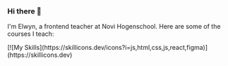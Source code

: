 ### Hi there 👋

I'm Elwyn, a frontend teacher at Novi Hogenschool. Here are some of the courses I teach:
<p>
[![My Skills](https://skillicons.dev/icons?i=js,html,css,js,react,figma)](https://skillicons.dev)
</p>
<!--
**elwyn-de-neve/elwyn-de-neve** is a ✨ _special_ ✨ repository because its `README.md` (this file) appears on your GitHub profile.

Here are some ideas to get you started:

- 🔭 I’m currently working on ...
- 🌱 I’m currently learning ...
- 👯 I’m looking to collaborate on ...
- 🤔 I’m looking for help with ...
- 💬 Ask me about ...
- 📫 How to reach me: ...
- 😄 Pronouns: ...
- ⚡ Fun fact: ...
-->
